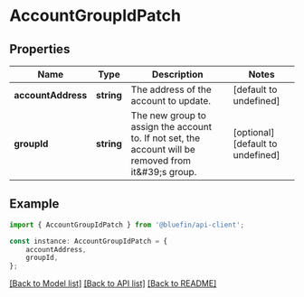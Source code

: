 # AccountGroupIdPatch


## Properties

Name | Type | Description | Notes
------------ | ------------- | ------------- | -------------
**accountAddress** | **string** | The address of the account to update. | [default to undefined]
**groupId** | **string** | The new group to assign the account to. If not set, the account will be removed from it\&#39;s group.  | [optional] [default to undefined]

## Example

```typescript
import { AccountGroupIdPatch } from '@bluefin/api-client';

const instance: AccountGroupIdPatch = {
    accountAddress,
    groupId,
};
```

[[Back to Model list]](../README.md#documentation-for-models) [[Back to API list]](../README.md#documentation-for-api-endpoints) [[Back to README]](../README.md)

